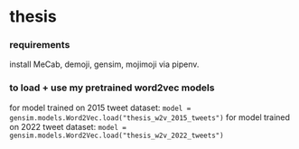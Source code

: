 # thesis

### requirements
install MeCab, demoji, gensim, mojimoji via pipenv.

### to load + use my pretrained word2vec models
for model trained on 2015 tweet dataset: 
`model = gensim.models.Word2Vec.load("thesis_w2v_2015_tweets")`
for model trained on 2022 tweet dataset: 
`model = gensim.models.Word2Vec.load("thesis_w2v_2022_tweets")`
